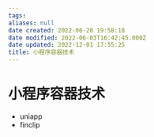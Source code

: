 ```yaml
---
tags: 
aliases: null
date created: 2022-06-20 19:58:18
date modified: 2022-06-03T16:42:45.000Z
date updated: 2022-12-01 17:55:25
title: 小程序容器技术
---
```


# 小程序容器技术

- uniapp
- finclip
